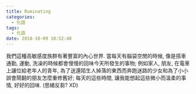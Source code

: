 ```yaml
---
title: Ruminating
categories:
  - 化語
tags:
  - 化語
date: 2018-10-09 10:52:48
---
```

我們這種高敏感度族群有著豐富的內心世界. 當每天有腦袋空閒的時候, 像是搭車通勤, 運動, 洗澡的時候都會慢慢的回味今天所發生的事物; 例如家人, 朋友, 在電車上讓位給老年人的青年, 為了送還陌生人掉落的東西而奔跑迷路的少女和為了小小誤會鬧翻的朋友怎麼重修舊好; 每天的這些時間, 讓我能想起這些微小而溫柔的事情, 好好的回味. (思緒反芻? XD)

